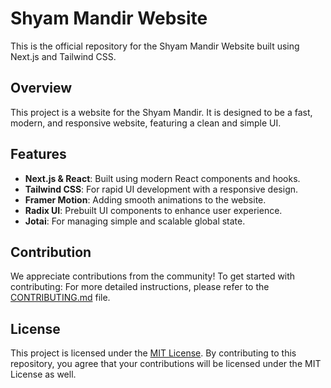 # Shyam Mandir Website

This is the official repository for the Shyam Mandir Website built using Next.js and Tailwind CSS.

## Overview

This project is a website for the Shyam Mandir. It is designed to be a fast, modern, and responsive website, featuring a clean and simple UI.

## Features

- **Next.js & React**: Built using modern React components and hooks.
- **Tailwind CSS**: For rapid UI development with a responsive design.
- **Framer Motion**: Adding smooth animations to the website.
- **Radix UI**: Prebuilt UI components to enhance user experience.
- **Jotai**: For managing simple and scalable global state.

## Contribution
We appreciate contributions from the community! To get started with contributing:
For more detailed instructions, please refer to the [CONTRIBUTING.md](./CONTRIBUTING.md) file.

## License
This project is licensed under the [MIT License](./LICENSE). By contributing to this repository, you agree that your contributions will be licensed under the MIT License as well.
